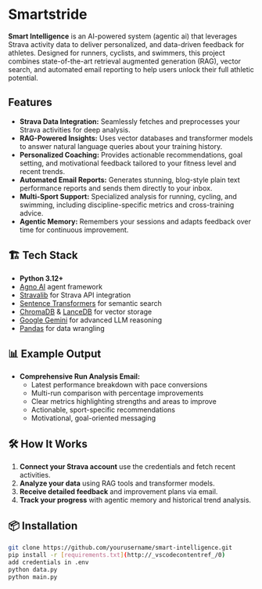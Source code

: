 # Smartstride

**Smart Intelligence** is an AI-powered system (agentic ai) that leverages Strava activity data to deliver personalized, and data-driven feedback for athletes. Designed for runners, cyclists, and swimmers, this project combines state-of-the-art retrieval augmented generation (RAG), vector search, and automated email reporting to help users unlock their full athletic potential.

## Features

- **Strava Data Integration:** Seamlessly fetches and preprocesses your Strava activities for deep analysis.
- **RAG-Powered Insights:** Uses vector databases and transformer models to answer natural language queries about your training history.
- **Personalized Coaching:** Provides actionable recommendations, goal setting, and motivational feedback tailored to your fitness level and recent trends.
- **Automated Email Reports:** Generates stunning, blog-style plain text performance reports and sends them directly to your inbox.
- **Multi-Sport Support:** Specialized analysis for running, cycling, and swimming, including discipline-specific metrics and cross-training advice.
- **Agentic Memory:** Remembers your sessions and adapts feedback over time for continuous improvement.

## 🏗️ Tech Stack

- **Python 3.12+**
- [Agno AI](https://github.com/agnolabs/agno) agent framework
- [Stravalib](https://github.com/hozn/stravalib) for Strava API integration
- [Sentence Transformers](https://www.sbert.net/) for semantic search
- [ChromaDB](https://www.trychroma.com/) & [LanceDB](https://lancedb.com/) for vector storage
- [Google Gemini](https://deepmind.google/technologies/gemini/) for advanced LLM reasoning
- [Pandas](https://pandas.pydata.org/) for data wrangling


## 📊 Example Output

- **Comprehensive Run Analysis Email:**  
  - Latest performance breakdown with pace conversions  
  - Multi-run comparison with percentage improvements  
  - Clear metrics highlighting strengths and areas to improve  
  - Actionable, sport-specific recommendations  
  - Motivational, goal-oriented messaging

## 🛠️ How It Works

1. **Connect your Strava account** use the credentials and fetch recent activities.
2. **Analyze your data** using RAG tools and transformer models.
3. **Receive detailed feedback** and improvement plans via email.
4. **Track your progress** with agentic memory and historical trend analysis.

## 📦 Installation

```sh
git clone https://github.com/yourusername/smart-intelligence.git
pip install -r [requirements.txt](http://_vscodecontentref_/0)
add credentials in .env
python data.py
python main.py
